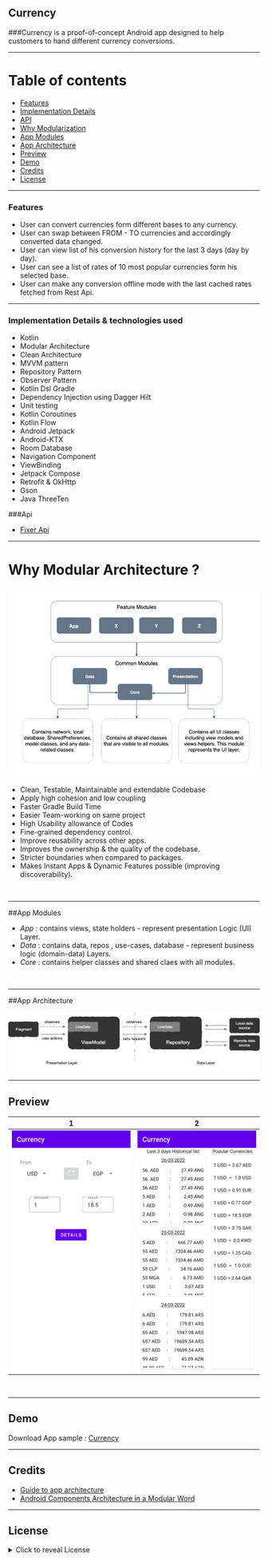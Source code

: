 ## Currency

###Currency is a proof-of-concept Android app designed to help customers to hand different currency conversions.

---------

# Table of contents

- [Features](#features)
- [Implementation Details](#implementation-details--technologies-used)
- [API](#api)
- [Why Modularization](#why-modular-architecture-)
- [App Modules](#app-modules)
- [App Architecture](#app-architecture)
- [Preview](#preview)
- [Demo](#demo)
- [Credits](#credits)
- [License](#license)

---------

### Features

- User can convert currencies form different bases to any currency.
- User can swap between FROM - TO currencies and accordingly converted data
  changed.
- User can view list of his conversion history for the last 3 days (day by day).
- User can see a list of rates of 10 most popular currencies form his selected base.
- User can make any conversion offline mode with the last cached rates fetched from Rest Api.

--------

### Implementation Details & technologies used

- Kotlin
- Modular Architecture
- Clean Architecture
- MVVM pattern
- Repository Pattern
- Observer Pattern
- Kotlin Dsl Gradle
- Dependency Injection using Dagger Hilt
- Unit testing
- Kotlin Coroutines
- Kotlin Flow
- Android Jetpack
- Android-KTX
- Room Database
- Navigation Component
- ViewBinding
- Jetpack Compose
- Retrofit & OkHttp
- Gson
- Java ThreeTen


###Api
- [Fixer Api](http://data.fixer.io/api/)



---------

# Why Modular Architecture ?


![Alt text](https://github.com/MhmoudAlim/Currency/blob/master/blob/modules.png?raw=true)

- Clean, Testable, Maintainable and extendable Codebase
- Apply high cohesion and low coupling
- Faster Gradle Build Time
- Easier Team-working on same project
- High Usability allowance of Codes
- Fine-grained dependency control.
- Improve reusability across other apps.
- Improves the ownership & the quality of the codebase.
- Stricter boundaries when compared to packages.
- Makes Instant Apps & Dynamic Features possible (improving discoverability).

<br/>

---------
##App Modules

- _App_ :  contains views, state holders - represent presentation Logic (UI) Layer.
- _Data_ :  contains data, repos , use-cases, database - represent business logic (domain-data) Layers.
- _Core_ :  contains helper classes and shared claes with all modules.


<br/>

---------
##App Architecture


![Alt text](https://github.com/MhmoudAlim/Currency/blob/master/blob/architecture.png?raw=true)


---------

## Preview


1            |  2
:-------------------------:|:-------------------------:
![screenshot](https://github.com/MhmoudAlim/Currency/blob/master/blob/Screenshot_1.jpg?raw=true)  |   ![](https://github.com/MhmoudAlim/Currency/blob/master/blob/Screenshot_2.jpg?raw=true)

<br/>

---------

## Demo
Download App sample : [Currency](https://github.com/MhmoudAlim/Currency/raw/master/blob/app-release.apk)

------

## Credits
- [Guide to app architecture](https://developer.android.com/jetpack/guide#recommended-app-arch)
- [Android Components Architecture in a Modular Word](https://proandroiddev.com/android-components-architecture-in-a-modular-word-7414a0631969)

------

## License
<details>
    <summary>
        Click to reveal License
    </summary>

```
Licensed under the Apache License, Version 2.0 (the "License");
you may not use this file except in compliance with the License.
You may obtain a copy of the License at

   https://www.apache.org/licenses/LICENSE-2.0

Unless required by applicable law or agreed to in writing, software
distributed under the License is distributed on an "AS IS" BASIS,
WITHOUT WARRANTIES OR CONDITIONS OF ANY KIND, either express or implied.
See the License for the specific language governing permissions and
limitations under the License.
```
</details>
